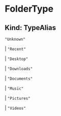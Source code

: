 # **FolderType**

## **Kind: TypeAlias**

`"Unknown"`

| `"Recent"`

| `"Desktop"`

| `"Downloads"`

| `"Documents"`

| `"Music"`

| `"Pictures"`

| `"Videos"`
